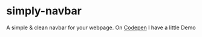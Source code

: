 # simply-navbar
A simple &amp; clean navbar for your webpage. 
On [Codepen](https://codepen.io/mrbrut-glitch/pen/mdGKJJN) I have a little Demo
